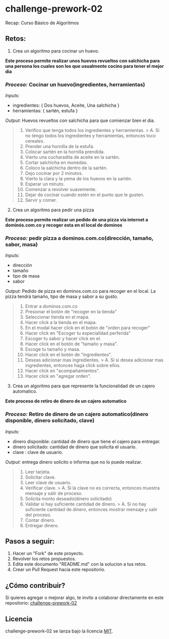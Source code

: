 # challenge-prework-02
Recap: Curso Básico de Algoritmos

## Retos:

1. Crea un algoritmo para cocinar un huevo.

**Este proceso permite realizar unos huevos revueltos con salchicha para una persona los cuales son los que usualmente cocino para tener el mejor dia** 

### _Proceso:_ Cocinar un huevo(ingredientes, herramientas)

_Inputs:_ 
* ingredientes: { Dos huevos, Aceite, Una salchicha }
* herramientas: { sartén, estufa }
 
_Output:_ Huevos revueltos con salchicha para que comienzar bien el dia.

> 1. Verifico que tenga todos los ingredientes y herramientas.
	> A.  Si no tengo todos los ingredientes y herramientas, entonces toco cereales.
> 2. Prender una hornilla de la estufa.
> 3. Colocar sartén en la hornilla prendida.
> 4. Vierto una cucharadita de aceite en la sartén.
> 5. Cortar salchicha en monedas.
> 6. Coloco la salchicha dentro de la sartén.
> 7. Dejo cocinar por 2 minutos.
> 8. Vierto la clara y la yema de los huevos en la sartén. 
> 9. Esperar un minuto.
> 10. Comenzar a revolver suavemente.
> 11. Dejar de cocinar cuando estén en el punto que le gusten.
> 12. Servir y comer.

2. Crea un algoritmo para pedir una pizza

**Este proceso permite realizar un pedido de una pizza vía internet a dominós.com.co y recoger esta en el local de dominos** 

### _Proceso:_ pedir pizza a dominos.com.co(dirección, tamaño, sabor, masa)

_Inputs:_ 
* dirección 
* tamaño
* tipo de masa
* sabor
 
_Output:_ Pedido de pizza en dominos.com.co para recoger en el local. La pizza tendrá tamaño, tipo de masa y sabor a su gusto.

> 1. Entrar a dominos.com.co
> 2. Presionar el botón de "recoger en la tienda"
> 3. Seleccionar tienda en el mapa.
> 4. Hacer click a la tienda en el mapa.
> 5. En el modal hacer click en el botón de "orden para recoger"
> 6. Hacer click en "Escoger tu especialidad perferida"
> 7. Escoger tu sabor y hacer click en el.
> 8. Hacer click en el botón de "tamaño y masa".
> 9. Escoge tu tamaño y masa.
> 10. Hacer click en el botón de "ingredientes".
> 11. Deseas adicionar mas ingredientes.
	> A. Si si desea adicionar mas ingredientes, entonces haga click sobre ellos.
>  12. Hacer click en "acompañamientos".
>  13. Hacer click en "agregar orden".

3. Crea un algoritmo para que represente la funcionalidad de un cajero automatico.

**Este proceso de retiro de dinero de un cajero automatico** 

### _Proceso:_ Retiro de dinero de un cajero automatico(dinero  disponible, dinero solicitado, clave)

_Inputs:_ 
* dinero disponible: cantidad de dinero que tiene el cajero para entregar.
* dinero solicitado: cantidad de dinero que solicita el usuario.
* clave : clave de usuario.
 
_Output:_ entrega dinero solicito o informa que no lo puede realizar.

> 1. Leer tarjeta.
> 2. Solicitar clave.
> 3. Leer clave de usuario.
> 4. Verificar clave.
	> A. Si la clave no es correcta, entonces muestra mensaje y salir de proceso.
> 5. Solicita monto deseado(dinero solicitado)
> 6. Validar si hay suficiente cantidad de dinero.
	> A. Si no hay suficiente cantidad de dinero, entonces mostrar mensaje y salir del proceso.
> 7. Contar dinero.
> 8. Entregar dinero.

## Pasos a seguir:

1. Hacer un "Fork" de este proyecto.
2. Revolver los retos propuestos.
3. Edita este documento "README.md" con la solucion a tus retos.
4. Crear un Pull Request hacia este repositorio.

## ¿Cómo contribuir?

Si quieres agregar o mejorar algo, te invito a colaborar directamente en este repositorio: [challenge-prework-02](https://github.com/platzimaster/challenge-prework-01/)

## Licencia

challenge-prework-02 se lanza bajo la licencia [MIT](https://opensource.org/licenses/MIT).
